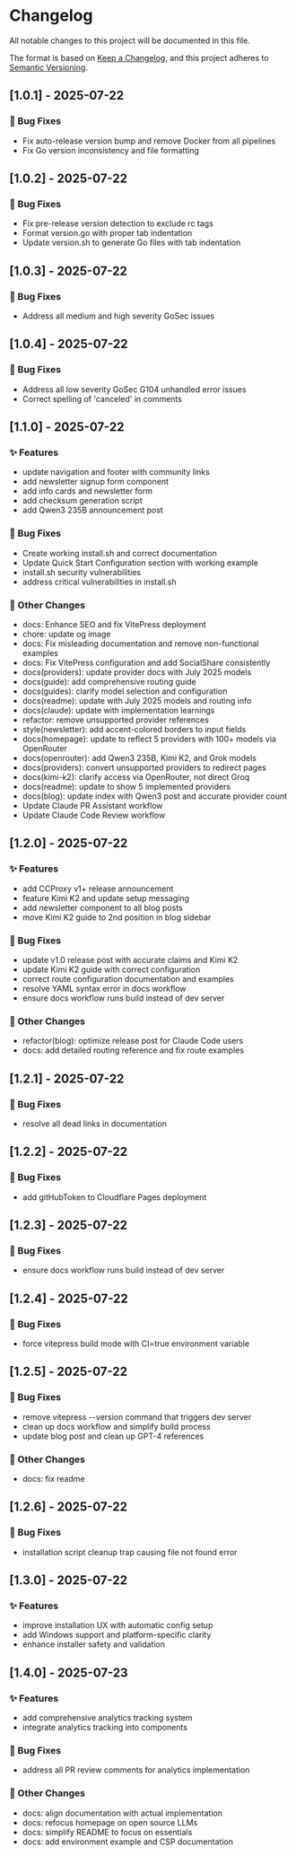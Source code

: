 # Changelog

All notable changes to this project will be documented in this file.

The format is based on [Keep a Changelog](https://keepachangelog.com/en/1.0.0/),
and this project adheres to [Semantic Versioning](https://semver.org/spec/v2.0.0.html).

## [1.0.1] - 2025-07-22

### 🐛 Bug Fixes

- Fix auto-release version bump and remove Docker from all pipelines
- Fix Go version inconsistency and file formatting

## [1.0.2] - 2025-07-22

### 🐛 Bug Fixes

- Fix pre-release version detection to exclude rc tags
- Format version.go with proper tab indentation
- Update version.sh to generate Go files with tab indentation

## [1.0.3] - 2025-07-22

### 🐛 Bug Fixes

- Address all medium and high severity GoSec issues

## [1.0.4] - 2025-07-22

### 🐛 Bug Fixes

- Address all low severity GoSec G104 unhandled error issues
- Correct spelling of 'canceled' in comments

## [1.1.0] - 2025-07-22

### ✨ Features

- update navigation and footer with community links
- add newsletter signup form component
- add info cards and newsletter form
- add checksum generation script
- add Qwen3 235B announcement post

### 🐛 Bug Fixes

- Create working install.sh and correct documentation
- Update Quick Start Configuration section with working example
-  install.sh security vulnerabilities
- address critical vulnerabilities in install.sh

### 🔧 Other Changes

- docs: Enhance SEO and fix VitePress deployment
- chore: update og image
- docs: Fix misleading documentation and remove non-functional examples
- docs: Fix VitePress configuration and add SocialShare consistently
- docs(providers): update provider docs with July 2025 models
- docs(guide): add comprehensive routing guide
- docs(guides): clarify model selection and configuration
- docs(readme): update with July 2025 models and routing info
- docs(claude): update with implementation learnings
- refactor: remove unsupported provider references
- style(newsletter): add accent-colored borders to input fields
- docs(homepage): update to reflect 5 providers with 100+ models via OpenRouter
- docs(openrouter): add Qwen3 235B, Kimi K2, and Grok models
- docs(providers): convert unsupported providers to redirect pages
- docs(kimi-k2): clarify access via OpenRouter, not direct Groq
- docs(readme): update to show 5 implemented providers
- docs(blog): update index with Qwen3 post and accurate provider count
- Update Claude PR Assistant workflow
- Update Claude Code Review workflow

## [1.2.0] - 2025-07-22

### ✨ Features

- add CCProxy v1+ release announcement
- feature Kimi K2 and update setup messaging
- add newsletter component to all blog posts
- move Kimi K2 guide to 2nd position in blog sidebar

### 🐛 Bug Fixes

- update v1.0 release post with accurate claims and Kimi K2
- update Kimi K2 guide with correct configuration
- correct route configuration documentation and examples
- resolve YAML syntax error in docs workflow
- ensure docs workflow runs build instead of dev server

### 🔧 Other Changes

- refactor(blog): optimize release post for Claude Code users
- docs: add detailed routing reference and fix route examples

## [1.2.1] - 2025-07-22

### 🐛 Bug Fixes

- resolve all dead links in documentation

## [1.2.2] - 2025-07-22

### 🐛 Bug Fixes

- add gitHubToken to Cloudflare Pages deployment

## [1.2.3] - 2025-07-22

### 🐛 Bug Fixes

- ensure docs workflow runs build instead of dev server

## [1.2.4] - 2025-07-22

### 🐛 Bug Fixes

- force vitepress build mode with CI=true environment variable

## [1.2.5] - 2025-07-22

### 🐛 Bug Fixes

- remove vitepress --version command that triggers dev server
- clean up docs workflow and simplify build process
- update blog post and clean up GPT-4 references

### 🔧 Other Changes

- docs: fix readme

## [1.2.6] - 2025-07-22

### 🐛 Bug Fixes

- installation script cleanup trap causing file not found error

## [1.3.0] - 2025-07-22

### ✨ Features

- improve installation UX with automatic config setup
- add Windows support and platform-specific clarity
- enhance installer safety and validation

## [1.4.0] - 2025-07-23

### ✨ Features

- add comprehensive analytics tracking system
- integrate analytics tracking into components

### 🐛 Bug Fixes

- address all PR review comments for analytics implementation

### 🔧 Other Changes

- docs: align documentation with actual implementation
- docs: refocus homepage on open source LLMs
- docs: simplify README to focus on essentials
- docs: add environment example and CSP documentation

